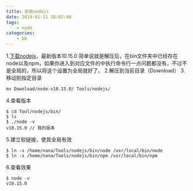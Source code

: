```yaml
---
title: 安装nodejs
date: 2019-01-11 18:02:46
tags: 
    - node
categories: 
    - bb
---
```


1.[下载nodejs](https://nodejs.org/en/)，最新版本10.15.0
简单说就是解压后，在bin文件夹中已经存在node以及npm，如果你进入到对应文件的中执行命令行一点问题都没有，不过不是全局的，所以将这个设置为全局就好了。
2.解压到当前目录（Download）
3.移动到指定目录
```
mv Download/node-v10.15.0/ Tools/nodejs/
```
4.查看版本
```
$ cd Tool/nodejs/bin/
$ ls
$ ./node -v
v10.15.0 // 我的版本
```
5.建立软链接，使其全局有效
```
$ ln -s /home/nana/Tools/nodejs/bin/node /usr/local/bin/node
$ ln -s /home/nana/Tools/nodejs/bin/npm /usr/local/bin/npm
```
6.查看效果
```
$ node -v
v10.15.0
```